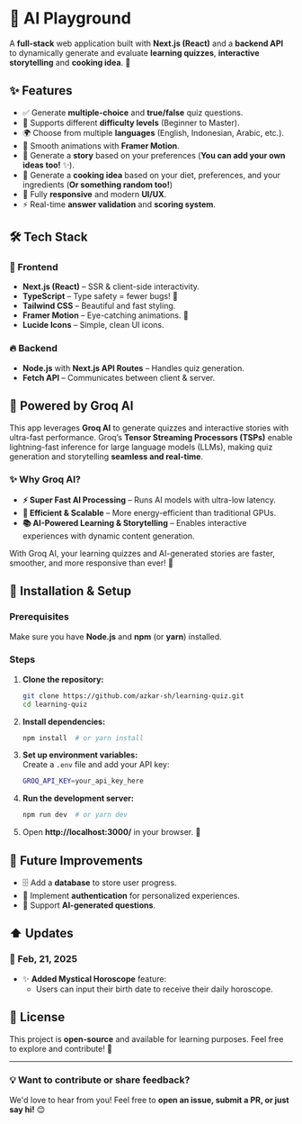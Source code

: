 # 🎉 AI Playground

A **full-stack** web application built with **Next.js (React)** and a **backend API** to dynamically generate and evaluate **learning quizzes**, **interactive storytelling** and **cooking idea**. 🚀

## ✨ Features

- ✅ Generate **multiple-choice** and **true/false** quiz questions.
- 🎯 Supports different **difficulty levels** (Beginner to Master).
- 🌍 Choose from multiple **languages** (English, Indonesian, Arabic, etc.).
- 🎨 Smooth animations with **Framer Motion**.
- 📖 Generate a **story** based on your preferences (**You can add your own ideas too!** ✨).
- 🍳 Generate a **cooking idea** based on your diet, preferences, and your ingredients (**Or something random too!**)
- 📱 Fully **responsive** and modern **UI/UX**.
- ⚡ Real-time **answer validation** and **scoring system**.

## 🛠 Tech Stack

### 🎨 Frontend

- **Next.js (React)** – SSR & client-side interactivity.
- **TypeScript** – Type safety = fewer bugs! 🐞
- **Tailwind CSS** – Beautiful and fast styling.
- **Framer Motion** – Eye-catching animations. 🎥
- **Lucide Icons** – Simple, clean UI icons.

### 🔥 Backend

- **Node.js** with **Next.js API Routes** – Handles quiz generation.
- **Fetch API** – Communicates between client & server.

## 🚀 Powered by Groq AI

This app leverages **Groq AI** to generate quizzes and interactive stories with ultra-fast performance. Groq’s **Tensor Streaming Processors (TSPs)** enable lightning-fast inference for large language models (LLMs), making quiz generation and storytelling **seamless and real-time**.

### ✨ Why Groq AI?

- **⚡ Super Fast AI Processing** – Runs AI models with ultra-low latency.
- **🔋 Efficient & Scalable** – More energy-efficient than traditional GPUs.
- **📚 AI-Powered Learning & Storytelling** – Enables interactive experiences with dynamic content generation.

With Groq AI, your learning quizzes and AI-generated stories are faster, smoother, and more responsive than ever! 🚀

## 🚀 Installation & Setup

### Prerequisites

Make sure you have **Node.js** and **npm** (or **yarn**) installed.

### Steps

1. **Clone the repository:**
   ```sh
   git clone https://github.com/azkar-sh/learning-quiz.git
   cd learning-quiz
   ```
2. **Install dependencies:**
   ```sh
   npm install  # or yarn install
   ```
3. **Set up environment variables:**  
   Create a `.env` file and add your API key:
   ```sh
   GROQ_API_KEY=your_api_key_here
   ```
4. **Run the development server:**
   ```sh
   npm run dev  # or yarn dev
   ```
5. Open **http://localhost:3000/** in your browser. 🎉

## 🔮 Future Improvements

- 🗄 Add a **database** to store user progress.
- 🔑 Implement **authentication** for personalized experiences.
- 🤖 Support **AI-generated questions**.

## ⬆️ Updates

### 📅 Feb, 21, 2025

- ✨ **Added Mystical Horoscope** feature:
  - Users can input their birth date to receive their daily horoscope.

## 📜 License

This project is **open-source** and available for learning purposes. Feel free to explore and contribute! 🚀

---

### 💡 Want to contribute or share feedback?

We'd love to hear from you! Feel free to **open an issue, submit a PR, or just say hi!** 😊
